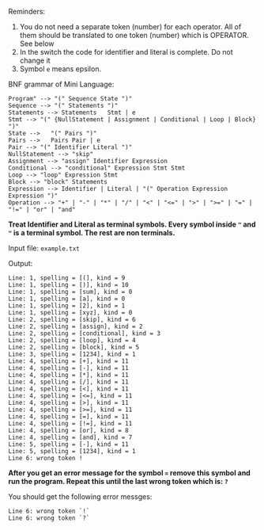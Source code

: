 Reminders:
1. You do not need a separate token (number) for each operator. All of them should be translated to one token (number) which is OPERATOR. See below
2. In the switch the code for identifier and literal is complete. Do not change it
3. Symbol `e` means epsilon.

BNF grammar of Mini Language:

	Program" --> "(" Sequence State ")"
	Sequence --> "(" Statements ")"
	Statements --> Statements	Stmt | e
	Stmt --> "(" {NullStatement | Assignment | Conditional | Loop | Block} ")"
	State -->	"(" Pairs ")"
	Pairs -->	Pairs Pair | e
	Pair --> "(" Identifier Literal ")"
	NullStatement --> "skip"
	Assignment --> "assign" Identifier Expression
	Conditional --> "conditional" Expression Stmt Stmt
	Loop --> "loop" Expression Stmt
	Block --> "block" Statements
	Expression --> Identifier | Literal | "(" Operation Expression Expression ")"
	Operation --> "+" | "-" | "*" | "/" | "<" | "<=" | ">" | ">=" | "=" | "!=" | "or" | "and"

**Treat Identifier and Literal as terminal symbols. Every symbol inside `"` and `"` is a terminal symbol. The rest are non terminals.**

Input file: `example.txt`

Output:

	Line: 1, spelling = [(], kind = 9
	Line: 1, spelling = [)], kind = 10
	Line: 1, spelling = [sum], kind = 0
	Line: 1, spelling = [a], kind = 0
	Line: 1, spelling = [2], kind = 1
	Line: 1, spelling = [xyz], kind = 0
	Line: 2, spelling = [skip], kind = 6
	Line: 2, spelling = [assign], kind = 2
	Line: 2, spelling = [conditional], kind = 3
	Line: 2, spelling = [loop], kind = 4
	Line: 2, spelling = [block], kind = 5
	Line: 3, spelling = [1234], kind = 1
	Line: 4, spelling = [+], kind = 11
	Line: 4, spelling = [-], kind = 11
	Line: 4, spelling = [*], kind = 11
	Line: 4, spelling = [/], kind = 11
	Line: 4, spelling = [<], kind = 11
	Line: 4, spelling = [<=], kind = 11
	Line: 4, spelling = [>], kind = 11
	Line: 4, spelling = [>=], kind = 11
	Line: 4, spelling = [=], kind = 11
	Line: 4, spelling = [!=], kind = 11
	Line: 4, spelling = [or], kind = 8
	Line: 4, spelling = [and], kind = 7
	Line: 5, spelling = [-], kind = 11
	Line: 5, spelling = [1234], kind = 1
	Line 6: wrong token !

**After you get an error message for the symbol `=` remove this symbol and
run the program. Repeat this until the last wrong token which is: `?`**

You should get the following error messges:

	Line 6: wrong token `!`
	Line 6: wrong token `?`

